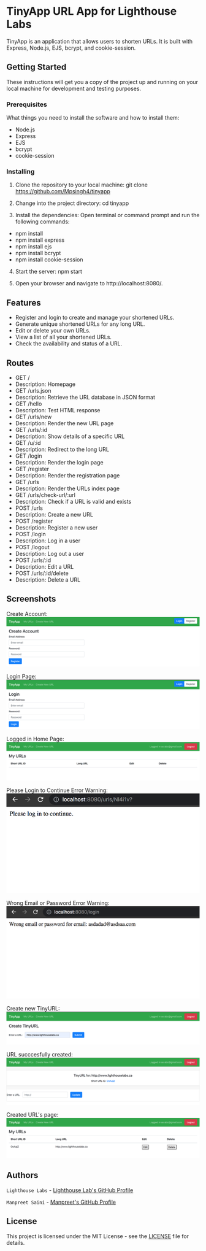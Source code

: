 # TinyApp URL App for Lighthouse Labs

TinyApp is an application that allows users to shorten URLs. It is built with Express, Node.js, EJS, bcrypt, and cookie-session.

## Getting Started

These instructions will get you a copy of the project up and running on your local machine for development and testing purposes.

### Prerequisites

What things you need to install the software and how to install them:

- Node.js
- Express
- EJS
- bcrypt
- cookie-session

### Installing

1. Clone the repository to your local machine: git clone https://github.com/Mpsingh4/tinyapp

2. Change into the project directory: cd tinyapp

3. Install the dependencies: Open terminal or command prompt and run the following commands:
  - npm install
  - npm install express
  - npm install ejs
  - npm install bcrypt
  - npm install cookie-session

4. Start the server: npm start

5. Open your browser and navigate to http://localhost:8080/.

## Features

- Register and login to create and manage your shortened URLs.
- Generate unique shortened URLs for any long URL.
- Edit or delete your own URLs.
- View a list of all your shortened URLs.
- Check the availability and status of a URL.

## Routes

- GET /
- Description: Homepage
- GET /urls.json
- Description: Retrieve the URL database in JSON format
- GET /hello
- Description: Test HTML response
- GET /urls/new
- Description: Render the new URL page
- GET /urls/:id
- Description: Show details of a specific URL
- GET /u/:id
- Description: Redirect to the long URL
- GET /login
- Description: Render the login page
- GET /register
- Description: Render the registration page
- GET /urls
- Description: Render the URLs index page
- GET /urls/check-url/:url
- Description: Check if a URL is valid and exists
- POST /urls
- Description: Create a new URL
- POST /register
- Description: Register a new user
- POST /login
- Description: Log in a user
- POST /logout
- Description: Log out a user
- POST /urls/:id
- Description: Edit a URL
- POST /urls/:id/delete
- Description: Delete a URL

## Screenshots

Create Account:
![Create Account](docs/create.png)

Login Page:
![login](docs/login.png)

Logged in Home Page:
![home](docs/loggedIn.png)

Please Login to Continue Error Warning:
![error1](docs/PleaseLogIn.png)

Wrong Email or Password Error Warning:
![error2](docs/WrongEmailOrPassword.png)

Create new TinyURL:
![createURL](docs/createURL.png)

URL succcesfully created:
![createurl](docs/urlCreated.png)

Created URL's page:
![urlshow](docs/showURL.png)

## Authors

`Lighthouse Labs` - [Lighthouse Lab's GitHub Profile](https://github.com/lighthouse-labs/)

`Manpreet Saini` - [Manpreet's GitHub Profile](https://github.com/Mpsingh4/)

## License

This project is licensed under the MIT License - see the [LICENSE](https://opensource.org/license/mit/) file for details.


